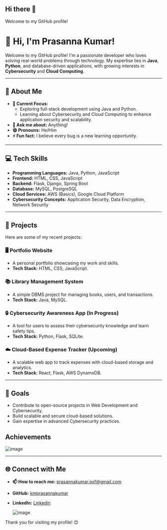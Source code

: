 ## Hi there 👋
Welcome to my GitHub profile!
# 👋 Hi, I'm Prasanna Kumar!

Welcome to my GitHub profile! I'm a passionate developer who loves solving real-world problems through technology. My expertise lies in **Java**, **Python**, and database-driven applications, with growing interests in **Cybersecurity** and **Cloud Computing**.

---

## 🌟 About Me

- **🔭 Current Focus:**  
  - Exploring full-stack development using Java and Python.  
  - Learning about Cybersecurity and Cloud Computing to enhance application security and scalability.  
- **💬 Ask me about:** Anything!  
- **😄 Pronouns:** He/Him  
- **⚡ Fun fact:** I believe every bug is a new learning opportunity.  

---

## 💻 Tech Skills  
- **Programming Languages:** Java, Python, JavaScript  
- **Frontend:** HTML, CSS, JavaScript  
- **Backend:** Flask, Django, Spring Boot  
- **Database:** MySQL, PostgreSQL  
- **Cloud Services:** AWS (Basics), Google Cloud Platform  
- **Cybersecurity Concepts:** Application Security, Data Encryption, Network Security  

---

## 📂 Projects

Here are some of my recent projects:

### 🖥️ **Portfolio Website**
- A personal portfolio showcasing my work and skills.
- **Tech Stack:** HTML, CSS, JavaScript.

### 📚 **Library Management System**
- A simple DBMS project for managing books, users, and transactions.
- **Tech Stack:** Java, MySQL.

### 🔒 **Cybersecurity Awareness App** (In Progress)
- A tool for users to assess their cybersecurity knowledge and learn safety tips.
- **Tech Stack:** Python, Flask, SQLite.

### ☁️ **Cloud-Based Expense Tracker** (Upcoming)
- A scalable web app to track expenses with cloud-based storage and analytics.
- **Tech Stack:** React, Flask, AWS DynamoDB.

---

## 🚀 Goals
- Contribute to open-source projects in Web Development and Cybersecurity.  
- Build scalable and secure cloud-based solutions.  
- Gain expertise in advanced Cybersecurity practices.

## Achievements

![image](https://github.com/user-attachments/assets/8dd12fab-ff0b-433f-a66b-0145b822fade)



---

## 🌐 Connect with Me
- **📫 How to reach me:** prasannakumar.oxf@gmail.com  
- **GitHub:** [kmprasannakumar](https://github.com/kmprasannakumar)  
- **LinkedIn:** [Linkedin](https://linkedin.com/in/prasannakumar-km)

  ![image](https://github.com/user-attachments/assets/6e101f97-f4f3-4e40-9946-ea856d0ad885)


Thank you for visiting my profile! 😊
